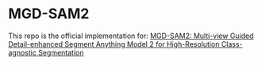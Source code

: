 # MGD-SAM2
This repo is the official implementation for: 
[MGD-SAM2: Multi-view Guided Detail-enhanced Segment Anything Model 2 for High-Resolution Class-agnostic Segmentation]()

